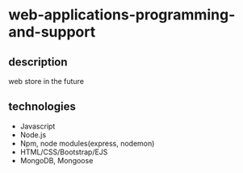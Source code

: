 # web-applications-programming-and-support

## description
web store in the future

## technologies

* Javascript
* Node.js
* Npm, node modules(express, nodemon)
* HTML/CSS/Bootstrap/EJS
* MongoDB, Mongoose